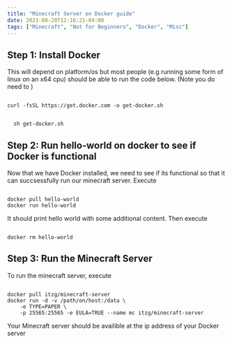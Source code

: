```yaml
---
title: "Minecraft Server on Docker guide"
date: 2021-08-28T12:16:21-04:00
tags: ["Minecraft", "Not for Beginners", "Docker", "Misc"]
---
```


## Step 1: Install Docker

This will depend on platform/os but most people (e.g running some form of linux on an x64 cpu) should be able to run the code below. (Note you do need to )

<code>
curl -fsSL https://get.docker.com -o get-docker.sh
<br>
&nbsp; sh get-docker.sh
</code>

## Step 2: Run hello-world on docker to see if Docker is functional

Now that we have Docker installed, we need to see if its functional so that it can succsessfully run our minecraft server. Execute

<code>
docker pull hello-world
docker run hello-world
</code>

It should print hello world with some additional content. Then execute

<code>
docker rm hello-world
</code>

## Step 3: Run the Minecraft Server

To run the minecraft server, execute

<code>
docker pull itzg/minecraft-server
docker run -d -v /path/on/host:/data \
    -e TYPE=PAPER \
    -p 25565:25565 -e EULA=TRUE --name mc itzg/minecraft-server
</code>

Your Minecraft server should be availible at the ip address of your Docker server
